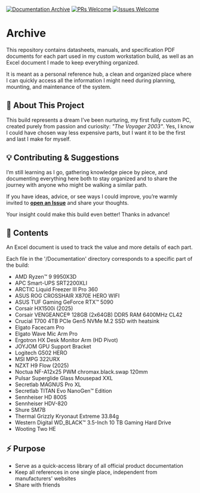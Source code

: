 [![Documentation Archive](https://img.shields.io/badge/%F0%9F%93%84-Documentation-blueviolet)](../../)
[![PRs Welcome](https://img.shields.io/badge/%F0%9F%A5%B3-PRs_Welcome!-brightgreen.svg)](../../pulls)
[![Issues Welcome](https://img.shields.io/badge/✨-Suggestions!-blue)](../../issues)

# Archive

This repository contains datasheets, manuals, and specification PDF documents for each part used in my custom workstation build, as well as an Excel document I made to keep everything organized.

It is meant as a personal reference hub, a clean and organized place where I can quickly access all the information I might need during planning, mounting, and maintenance of the system.

## 🌱 About This Project

This build represents a dream I’ve been nurturing, my first fully custom PC, created purely from passion and curiosity: *"The Voyager 2003"*.
Yes, I know I could have chosen way less expensive parts, but I want it to be the first and last I make for myself.

## 💡 Contributing & Suggestions

I’m still learning as I go, gathering knowledge piece by piece, and documenting everything here both to stay organized and to share the journey with anyone who might be walking a similar path.

If you have ideas, advice, or see ways I could improve, you’re warmly invited to **[open an Issue](../../issues)** and share your thoughts.

Your insight could make this build even better! Thanks in advance!

## 📂 Contents

An Excel document is used to track the value and more details of each part.

Each file in the '/Documentation' directory corresponds to a specific part of the build:

- AMD Ryzen™ 9 9950X3D
- APC Smart-UPS SRT2200XLI
- ARCTIC Liquid Freezer III Pro 360
- ASUS ROG CROSSHAIR X870E HERO WIFI
- ASUS TUF Gaming GeForce RTX™ 5090
- Corsair HX1500i (2025)
- Corsair VENGEANCE® 128GB (2x64GB) DDR5 RAM 6400MHz CL42
- Crucial T700 4TB PCIe Gen5 NVMe M.2 SSD with heatsink
- Elgato Facecam Pro
- Elgato Wave Mic Arm Pro
- Ergotron HX Desk Monitor Arm (HD Pivot)
- JOYJOM GPU Support Bracket
- Logitech G502 HERO
- MSI MPG 322URX
- NZXT H9 Flow (2025)
- Noctua NF-A12x25 PWM chromax.black.swap 120mm
- Pulsar Superglide Glass Mousepad XXL
- Secretlab MAGNUS Pro XL
- Secretlab TITAN Evo NanoGen™ Edition
- Sennheiser HD 800S
- Sennheiser HDV-820
- Shure SM7B
- Thermal Grizzly Kryonaut Extreme 33.84g
- Western Digital WD_BLACK™ 3.5-Inch 10 TB Gaming Hard Drive
- Wooting Two HE

## ⚡ Purpose

- Serve as a quick-access library of all official product documentation  
- Keep all references in one single place, independent from manufacturers' websites  
- Share with friends
